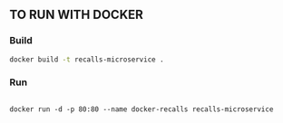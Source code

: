 ## TO RUN WITH DOCKER

### Build
```bash
docker build -t recalls-microservice .
```

### Run
```

docker run -d -p 80:80 --name docker-recalls recalls-microservice

````